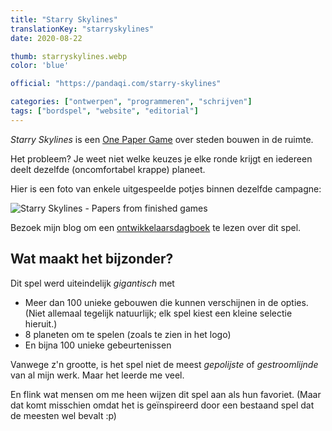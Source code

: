 ```yaml
---
title: "Starry Skylines"
translationKey: "starryskylines"
date: 2020-08-22

thumb: starryskylines.webp
color: 'blue'

official: "https://pandaqi.com/starry-skylines"

categories: ["ontwerpen", "programmeren", "schrijven"]
tags: ["bordspel", "website", "editorial"]
---
```


_Starry Skylines_ is een [One Paper Game](/nl/ontwerpen/bordspel/one-paper-games) over steden bouwen in de ruimte.

Het probleem? Je weet niet welke keuzes je elke ronde krijgt en iedereen deelt dezelfde (oncomfortabel krappe) planeet.

Hier is een foto van enkele uitgespeelde potjes binnen dezelfde campagne: 

![Starry Skylines - Papers from finished games](starryskylines-finishedgames.webp)

Bezoek mijn blog om een [ontwikkelaarsdagboek](https://pandaqi.com/blog/boardgames/starry-skylines) te lezen over dit spel.

## Wat maakt het bijzonder?
Dit spel werd uiteindelijk _gigantisch_ met
* Meer dan 100 unieke gebouwen die kunnen verschijnen in de opties. (Niet allemaal tegelijk natuurlijk; elk spel kiest een kleine selectie hieruit.)
* 8 planeten om te spelen (zoals te zien in het logo)
* En bijna 100 unieke gebeurtenissen

Vanwege z'n grootte, is het spel niet de meest _gepolijste_ of _gestroomlijnde_ van al mijn werk. Maar het leerde me veel. 

En flink wat mensen om me heen wijzen dit spel aan als hun favoriet. (Maar dat komt misschien omdat het is geïnspireerd door een bestaand spel dat de meesten wel bevalt :p)